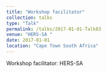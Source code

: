 ```yaml
---
title: "Workshop facilitator"
collection: talks
type: "Talk"
permalink: /talks/2017-01-01-Talk83
venue: "HERS-SA "
date: 2017-01-01
location: "Cape Town South Africa"
---
```


Workshop facilitator: HERS-SA 
